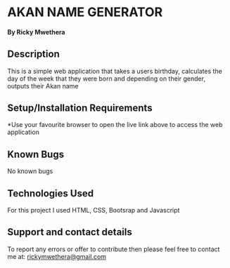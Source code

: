 # AKAN NAME GENERATOR
#### 
#### By Ricky Mwethera
## Description
This is a simple web application that takes a users birthday, calculates the day of the week that they were born and depending on their gender, outputs their Akan name
## Setup/Installation Requirements
*Use your favourite browser to open the live link above to access the web application
## Known Bugs
No known bugs
## Technologies Used
For this project I used HTML, CSS, Bootsrap and Javascript
## Support and contact details
To report any errors or offer to contribute then please feel free to contact me at: rickymwethera@gmail.com
